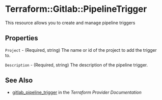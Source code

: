 # Terraform::Gitlab::PipelineTrigger

This resource allows you to create and manage pipeline triggers

## Properties

`Project` - (Required, string) The name or id of the project to add the trigger to.

`Description` - (Required, string) The description of the pipeline trigger.


## See Also

* [gitlab_pipeline_trigger](https://www.terraform.io/docs/providers/gitlab/r/pipeline_trigger.html) in the _Terraform Provider Documentation_